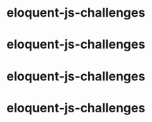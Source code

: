 # eloquent-js-challenges
# eloquent-js-challenges
# eloquent-js-challenges
# eloquent-js-challenges
